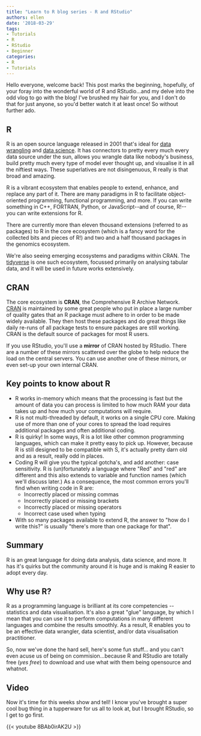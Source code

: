 ```yaml
---
title: "Learn to R blog series - R and RStudio"
authors: ellen
date: '2018-03-29'
tags:
- Tutorials
- R
- RStudio
- Beginner
categories:
- R
- Tutorials
---
```


Hello everyone, welcome back! This post marks the beginning, hopefully, of your foray into the wonderful world of R and RStudio...and my delve into the odd vlog to go with the blog! I've brushed my hair for you, and I don't do that for just anyone, so you'd better watch it at least once! So without further ado.

R
-

R is an open source language released in 2001 that's ideal for [data wrangling](https://en.wikipedia.org/wiki/Data_wrangling) and [data science](https://en.wikipedia.org/wiki/Data_science). It has connectors to pretty every much every data source under the sun, allows you wrangle data like nobody's business, build pretty much every type of model ever thought up, and visualise it in all the niftiest ways. These superlatives are not disingenuous, R really is that broad and amazing.

R is a vibrant ecosystem that enables people to extend, enhance, and replace any part of it. There are many paradigms in R to facilitate object-oriented programming, functional programming, and more. If you can write something in C++, FORTRAN, Python, or JavaScript--and of course, R!--you can write extensions for R.

There are currently more than eleven thousand extensions (referred to as packages) to R in the core ecosystem (which is a fancy word for the collected bits and pieces of R!) and two and a half thousand packages in the genomics ecosystem.

We're also seeing emerging ecosystems and paradigms within CRAN. The [tidyverse](http://tidyverse.org/) is one such ecosystem, focussed primarily on analysing tabular data, and it will be used in future works extensively.

CRAN
----

The core ecosystem is **CRAN**, the Comprehensive R Archive Network. [CRAN](https://cran.r-project.org) is maintained by some great people who put in place a large number of quality gates that an R package must adhere to in order to be made widely available. They then host these packages and do great things like daily re-runs of all package tests to ensure packages are still working. CRAN is the default source of packages for most R users.

If you use RStudio, you'll use a **mirror** of CRAN hosted by RStudio. There are a number of these mirrors scattered over the globe to help reduce the load on the central servers. You can use another one of these mirrors, or even set-up your own internal CRAN.

Key points to know about R
--------------------------

-   R works in-memory which means that the processing is fast but the amount of data you can process is limited to how much RAM your data takes up and how much your computations will require.
-   R is not multi-threaded by default, it works on a single CPU core. Making use of more than one of your cores to spread the load requires additional packages and often additional coding.
-   R is quirky! In some ways, R is a lot like other common programming languages, which can make it pretty easy to pick up. However, because R is still designed to be compatible with S, it's actually pretty darn old and as a result, really odd in places.
-   Coding R will give you the typical gotcha's, and add another: case sensitivity. R is (un)fortunately a language where "Red" and "red" are different and this also extends to variable and function names (which we'll discuss later.) As a consequence, the most common errors you'll find when writing code in R are:
    -   Incorrectly placed or missing commas
    -   Incorrectly placed or missing brackets
    -   Incorrectly placed or missing operators
    -   Incorrect case used when typing
-   With so many packages available to extend R, the answer to "how do I write this?" is usually "there's more than one package for that".

Summary
-------

R is an great language for doing data analysis, data science, and more. It has it's quirks but the community around it is huge and is making R easier to adopt every day.

Why use R?
----------

R as a programming language is brilliant at its core competencies -- statistics and data visualisation. It's also a great "glue" language, by which I mean that you can use it to perform computations in many different languages and combine the results smoothly. As a result, R enables you to be an effective data wrangler, data scientist, and/or data visualisation practitioner.

So, now we've done the hard sell, here's some fun stuff... and you can't even acuse us of being on commision...because R and RStudio are totally free (*yes free*) to download and use what with them being opensource and whatnot.

Video
-----

Now it's time for this weeks show and tell! I know you've brought a super cool bug thing in a tupperware for us all to look at, but I brought RStudio, so I get to go first.

{{< youtube 8BAb0irAK2U >}}
